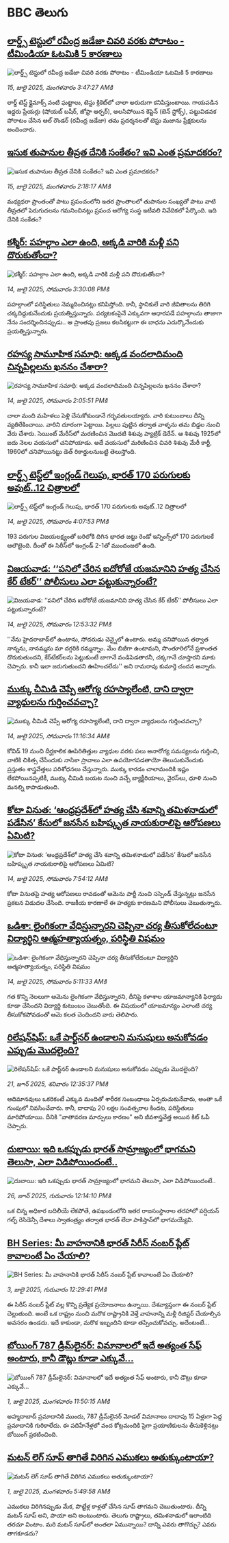 # BBC తెలుగు## [లార్డ్స్ టెస్టులో రవీంద్ర జడేజా చివరి వరకు పోరాటం -  టీమిండియా ఓటమికి 5 కారణాలు](https://www.bbc.com/telugu/articles/c20r28ygn7jo?at_campaign=githubrss)![లార్డ్స్ టెస్టులో రవీంద్ర జడేజా చివరి వరకు పోరాటం -  టీమిండియా ఓటమికి 5 కారణాలు](https://ichef.bbci.co.uk/ace/ws/240/cpsprodpb/02a0/live/724f4ba0-612c-11f0-a40e-a1af2950b220.jpg)_15, జులై 2025, మంగళవారం 3:47:27 AMకి_లార్డ్ టెస్ట్ క్లైమాక్స్ వంటి ఘట్టాలు, టెస్టు క్రికెట్‌లో చాలా అరుదుగా కనిపిస్తుంటాయి.
గాయపడిన ఇద్దరు ప్లేయర్లు (షోయబ్ బషీర్, జోఫ్రా ఆర్చర్), అలసిపోయిన కెప్టెన్ (బెన్ స్టోక్స్), పట్టువిడవక పోరాటం చేసిన ఆల్ రౌండర్ (రవీంద్ర జడేజా) తమ ప్రదర్శనలతో టెస్టు మజాను ప్రేక్షకులను అందించారు.## [ఇసుక తుపానుల తీవ్రత దేనికి సంకేతం? ఇవి ఎంత ప్రమాదకరం?](https://www.bbc.com/telugu/articles/c4ge08rl2jgo?at_campaign=githubrss)![ఇసుక తుపానుల తీవ్రత దేనికి సంకేతం? ఇవి ఎంత ప్రమాదకరం?](https://ichef.bbci.co.uk/ace/ws/240/cpsprodpb/92e3/live/c5a9c620-60cf-11f0-b5c5-012c5796682d.jpg)_15, జులై 2025, మంగళవారం 2:18:17 AMకి_మధ్యధరా ప్రాంతంతో పాటు ప్రపంచంలోని ఇతర ప్రాంతాలలో తుపానుల సంఖ్యతో పాటు వాటి తీవ్రతలో పెరుగుదలను గమనించినట్లు ప్రపంచ ఆరోగ్య సంస్థ ఇటీవలి నివేదికలో పేర్కొంది. ఇది దేనికి సంకేతం?## [కశ్మీర్: పహల్గాం ఎలా ఉంది, అక్కడి వారికి మళ్లీ పని దొరుకుతోందా?](https://www.bbc.com/telugu/articles/c9qxdwwz8x3o?at_campaign=githubrss)![కశ్మీర్: పహల్గాం ఎలా ఉంది, అక్కడి వారికి మళ్లీ పని దొరుకుతోందా?](https://ichef.bbci.co.uk/ace/ws/240/cpsprodpb/9f02/live/15977050-60c7-11f0-9498-0d711bf93d95.jpg)_14, జులై 2025, సోమవారం 3:30:08 PMకి_పహల్గాంలో పరిస్థితులు నెమ్మదించినట్లు కనిపిస్తోంది. కానీ, స్థానికులే వారి జీవితాలను తిరిగి చక్కదిద్దుకునేందుకు ప్రయత్నిస్తున్నారు. పర్యటకంపైనే ఎక్కువగా ఆధారపడే పహల్గాంను తాజాగా నేను సందర్శించినప్పుడు.. ఆ ప్రాంతపు ప్రజలు కలసికట్టుగా ఈ బాధను ఎదుర్కొనేందుకు ప్రయత్నిస్తున్నారు.## [రహస్య సామూహిక సమాధి: అక్కడ వందలాదిమంది చిన్నపిల్లలను ఖననం చేశారా? ](https://www.bbc.com/telugu/articles/cy0w1j7g439o?at_campaign=githubrss)![రహస్య సామూహిక సమాధి: అక్కడ వందలాదిమంది చిన్నపిల్లలను ఖననం చేశారా? ](https://ichef.bbci.co.uk/ace/ws/240/cpsprodpb/f3af/live/44351720-5ffd-11f0-aa35-fd41659ca39d.jpg)_14, జులై 2025, సోమవారం 2:05:51 PMకి_చాలా మంది మహిళలు పెళ్లి చేసుకోకుండానే గర్భవతులయ్యారు. వారి కుటుంబాలు దీన్ని వ్యతిరేకించాయి. వారిని దూరంగా పెట్టాయి. పిల్లలు పుట్టిన తర్వాత వాళ్ళను తమ బిడ్డల నుంచి వేరు చేశారు. సెయింట్ మేరీస్‌లో మరణించిన మొదటి శిశువు ప్యాట్రిక్ డెరేన్. ఆ శిశువు 1925లో ఐదు నెలల వయసులో చనిపోయాడు. అదే వయసులో మరిణించిన చివరి శిశువు మేరీ కార్టీ, 1960లో చనిపోయినట్టు డెత్ రికార్డులనుబట్టి  తెలుస్తోంది.## [లార్డ్స్ టెస్ట్‌లో ఇంగ్లండ్ గెలుపు, భారత్ 170 పరుగులకు అవుట్..12 చిత్రాలలో ](https://www.bbc.com/telugu/articles/ce9xpv1lgm2o?at_campaign=githubrss)![లార్డ్స్ టెస్ట్‌లో ఇంగ్లండ్ గెలుపు, భారత్ 170 పరుగులకు అవుట్..12 చిత్రాలలో ](https://ichef.bbci.co.uk/ace/ws/240/cpsprodpb/16dc/live/fa1122e0-60cb-11f0-b428-cb3de5783b16.jpg)_14, జులై 2025, సోమవారం 4:07:53 PMకి_193 పరుగుల విజయలక్ష్యంతో బరిలోకి దిగిన భారత జట్టు రెండో ఇన్నింగ్స్‌లో 170 పరుగులకే ఆలౌటైంది.  దీంతో  ఈ సిరీస్‌లో ఇంగ్లండ్ 2-1తో ముందంజలో ఉంది.## [విజయవాడ: ‘‘పనిలో చేరిన ఐదోరోజే యజమానిని హత్య చేసిన కేర్ టేకర్’’ పోలీసులు ఎలా పట్టుకున్నారంటే?](https://www.bbc.com/telugu/articles/c3d1282yz39o?at_campaign=githubrss)![విజయవాడ: ‘‘పనిలో చేరిన ఐదోరోజే యజమానిని హత్య చేసిన కేర్ టేకర్’’ పోలీసులు ఎలా పట్టుకున్నారంటే?](https://ichef.bbci.co.uk/ace/ws/240/cpsprodpb/c8e6/live/a9e95f10-6096-11f0-83e5-c99758354894.jpg)_14, జులై 2025, సోమవారం 12:53:32 PMకి_''నేను హైదరాబాద్‌లో ఉంటాను, సోదరుడు చెన్నైలో ఉంటారు. అమ్మ చనిపోయిన తర్వాత నాన్నను, నానమ్మను మా దగ్గరికి రమ్మన్నాం. మేం బిజీగా ఉంటామని, సొంతూరిలోనే ప్రశాంతత దొరుకుతుందని, కేర్‌టేకర్‌లను పెట్టుకుంటే బాగానే వండిపెడతారనీ, చక్కగానే చూస్తారని మాకు చెప్పారు. కానీ ఇలా జరుగుతుందని  ఊహించలేదు'' అని రామరావు కుమార్తె చందన అన్నారు.## [ముక్కు చీమిడి చెప్పే ఆరోగ్య రహస్యాలేంటి, దాని ద్వారా వ్యాధులను గుర్తించవచ్చా?](https://www.bbc.com/telugu/articles/cjd28v53d88o?at_campaign=githubrss)![ముక్కు చీమిడి చెప్పే ఆరోగ్య రహస్యాలేంటి, దాని ద్వారా వ్యాధులను గుర్తించవచ్చా?](https://ichef.bbci.co.uk/ace/ws/240/cpsprodpb/3f17/live/53f455b0-6005-11f0-b5c5-012c5796682d.jpg)_14, జులై 2025, సోమవారం 11:16:34 AMకి_కోవిడ్ 19 నుంచి దీర్ఘకాలిక ఊపిరితిత్తుల వ్యాధుల వరకు పలు అనారోగ్య సమస్యలను గుర్తించి, వాటికి చికిత్స చేసేందుకు నాసికా స్రావాలు ఎలా ఉపయోగపడతాయో తెలుసుకునేందుకు ప్రస్తుతం శాస్త్రవేత్తలు పరిశోధనలు చేస్తున్నారు. ముక్కు కారడం చాలామందికి ఇష్టం లేకపోయినప్పటికీ,  ముక్కు చీమిడి   బయట నుంచి వచ్చే బ్యాక్టీరియాలు, వైరస్‌లు, ధూళి నుంచి మనల్ని కాపాడుతుంది.## [కోటా వినుత: ‘ఆంధ్రప్రదేశ్‌లో హత్య చేసి శవాన్ని తమిళనాడులో పడేసిన’ కేసులో జనసేన బహిష్కృత నాయకురాలిపై ఆరోపణలు ఏమిటి?](https://www.bbc.com/telugu/articles/clynpvjp8wdo?at_campaign=githubrss)![కోటా వినుత: ‘ఆంధ్రప్రదేశ్‌లో హత్య చేసి శవాన్ని తమిళనాడులో పడేసిన’ కేసులో జనసేన బహిష్కృత నాయకురాలిపై ఆరోపణలు ఏమిటి?](https://ichef.bbci.co.uk/ace/ws/240/cpsprodpb/1dcf/live/0fcea350-6086-11f0-83e5-c99758354894.jpg)_14, జులై 2025, సోమవారం 7:54:12 AMకి_కోటా వినుతపై హత్య ఆరోపణలు రావడంతో ఆమెను పార్టీ నుంచి సస్పెండ్ చేస్తున్నట్లు జనసేన ప్రకటన విడుదల చేసింది. రాజకీయ కారణాలే ఈ హత్యకు కారణమని పోలీసులు చెబుతున్నారు.## [ఒడిశా: లైంగికంగా వేధిస్తున్నారని చెప్పినా చర్య తీసుకోలేదంటూ విద్యార్థిని ఆత్మహత్యాయత్నం, పరిస్థితి విషమం](https://www.bbc.com/telugu/articles/c2ez27gzdmeo?at_campaign=githubrss)![ఒడిశా: లైంగికంగా వేధిస్తున్నారని చెప్పినా చర్య తీసుకోలేదంటూ విద్యార్థిని ఆత్మహత్యాయత్నం, పరిస్థితి విషమం](https://ichef.bbci.co.uk/ace/ws/240/cpsprodpb/70db/live/17bea670-6061-11f0-b5c5-012c5796682d.png)_14, జులై 2025, సోమవారం 5:11:33 AMకి_గత కొన్ని నెలలుగా ఆమెను లైంగికంగా వేధిస్తున్నారని, దీనిపై కళాశాల యాజమాన్యానికి ఫిర్యాదు కూడా చేసిందని విద్యార్థి కుటుంబం చెబుతోంది. ఈ విషయంలో యాజమాన్యం ఎలాంటి చర్య తీసుకోకపోవడంతో ఆమె కలత చెందిందని వారు తెలిపారు.## [రిలేషన్‌షిప్: ఒకే పార్ట్‌నర్ ఉండాలని మనుషులు అనుకోవడం ఎప్పుడు మొదలైంది?](https://www.bbc.com/telugu/articles/c62d4j0748vo?at_campaign=githubrss)![రిలేషన్‌షిప్: ఒకే పార్ట్‌నర్ ఉండాలని మనుషులు అనుకోవడం ఎప్పుడు మొదలైంది?](https://ichef.bbci.co.uk/ace/ws/240/cpsprodpb/49dd/live/f64ee1d0-4f53-11f0-a872-8baf78f7d38b.jpg)_21, జూన్ 2025, శనివారం 12:35:37 PMకి_ఆదిమానవులు ఒకరికంటే ఎక్కువ మందితో శారీరక సంబంధాలు ఏర్పరుచుకునేవారు, అంతా ఒకే గుంపులో నివసించేవారు. కానీ, దాదాపు 20 లక్షల సంవత్సరాల కిందట, పరిస్థితులు మారిపోయాయి. దీనికి "వాతావరణ మార్పులు కారణం" అని జీవశాస్త్రవేత్త అయిన కిట్ ఓపీ చెప్పారు.## [దుబాయి: ఇది ఒకప్పుడు భారత్ సామ్రాజ్యంలో భాగమని తెలుసా, ఎలా విడిపోయిందంటే..](https://www.bbc.com/telugu/articles/ce83x3rekyyo?at_campaign=githubrss)![దుబాయి: ఇది ఒకప్పుడు భారత్ సామ్రాజ్యంలో భాగమని తెలుసా, ఎలా విడిపోయిందంటే..](https://ichef.bbci.co.uk/ace/ws/240/cpsprodpb/89c1/live/fbe80b80-5282-11f0-809e-059b7ea85131.jpg)_26, జూన్ 2025, గురువారం 12:14:10 PMకి_ఒక చిన్న అధికార బదిలీయే లేకపోతే, ఉపఖండంలోని ఇతర రాజసంస్థానాల తరహాలో  పర్షియన్ గల్ఫ్ రెసిడెన్సీ దేశాలు స్వాతంత్ర్యం తర్వాత భారత్ లేదా పాకిస్తాన్‌లో భాగమయ్యేవి.## [BH Series: మీ వాహనానికి భారత్ సిరీస్ నంబర్ ప్లేట్ కావాలంటే ఏం చేయాలి?](https://www.bbc.com/telugu/articles/c9dg040gzv6o?at_campaign=githubrss)![BH Series: మీ వాహనానికి భారత్ సిరీస్ నంబర్ ప్లేట్ కావాలంటే ఏం చేయాలి?](https://ichef.bbci.co.uk/ace/ws/240/cpsprodpb/c5c0/live/7facfba0-5801-11f0-b5c5-012c5796682d.jpg)_3, జులై 2025, గురువారం 12:29:41 PMకి_ఈ సిరీస్ నంబర్ ప్లేట్ వల్ల కొన్ని ప్రత్యేక ప్రయోజనాలు ఉన్నాయి. దేశవ్యాప్తంగా ఈ నంబర్ ప్లేట్ చెల్లుతుంది. అంటే ఒక రాష్ట్రం నుంచి మరొక రాష్ట్రానికి వెళ్తే వాహనాన్ని మళ్లీ రిజిస్టర్ చేయాల్సిన అవసరం ఉండదు. ఇదే కాకుండా, మరొక ఇబ్బందిని కూడా తప్పించుకోవచ్చు. అదేంటంటే...## [బోయింగ్ 787 డ్రీమ్‌లైనర్: విమానాలలో ఇదే అత్యంత సేఫ్ అంటారు, కానీ డౌట్లు కూడా ఎక్కువే...](https://www.bbc.com/telugu/articles/c8d664g0dz9o?at_campaign=githubrss)![బోయింగ్ 787 డ్రీమ్‌లైనర్: విమానాలలో ఇదే అత్యంత సేఫ్ అంటారు, కానీ డౌట్లు కూడా ఎక్కువే...](https://ichef.bbci.co.uk/ace/ws/240/cpsprodpb/aebe/live/0ad87b80-5674-11f0-95fc-edf89039c20a.jpg)_1, జులై 2025, మంగళవారం 11:50:15 AMకి_అహ్మదాబాద్ ప్రమాదానికి ముందు, 787 డ్రీమ్‌లైనర్ మోడల్ విమానాలు దాదాపు 15 ఏళ్లుగా పెద్ద ప్రమాదానికి గురికాలేదు. ఈ పదిహేనేళ్లలో వంద కోట్లమందికి  పైగా ప్రయాణికులను తీసుకెళ్లినట్లు బోయింగ్ ప్రకటించింది.## [మటన్ లెగ్ సూప్ తాగితే విరిగిన ఎముకలు అతుక్కుంటాయా?](https://www.bbc.com/telugu/articles/c0l4g92j8kzo?at_campaign=githubrss)![మటన్ లెగ్ సూప్ తాగితే విరిగిన ఎముకలు అతుక్కుంటాయా?](https://ichef.bbci.co.uk/ace/ws/240/cpsprodpb/cffe/live/00bf0e40-4f7e-11f0-8c47-237c2e4015f5.jpg)_1, జులై 2025, మంగళవారం 5:49:58 AMకి_ఎముకలు విరిగినప్పుడు మేక, పొట్టేళ్ల కాళ్లతో చేసిన సూప్ తాగమని చెబుతుంటారు. దీన్ని మటన్ సూప్ అని, పాయా అని అంటుంటారు. తెలుగు రాష్ట్రాలు, తమిళనాడులో ఇలాంటిది తరచూ వింటాం. మరి మటన్ సూప్‌లో అంతలా ఏమున్నాయి? దాన్ని ఎవరు తాగొచ్చు? ఎవరు తాగకూడదు?